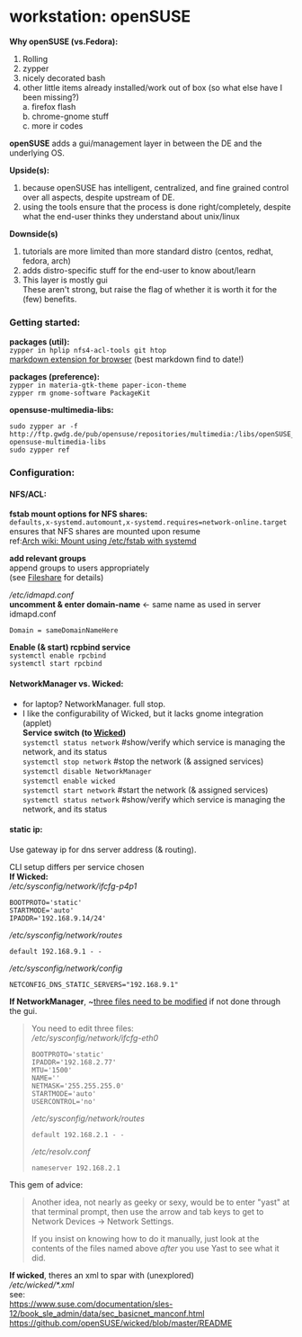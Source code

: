 # workstation: openSUSE
**Why openSUSE (vs.Fedora):**  
1. Rolling  
2. zypper  
2. nicely decorated bash  
2. other little items already installed/work out of box (so what else have I been missing?)  
  a. firefox flash  
  b. chrome-gnome stuff  
  c. more ir codes  

**openSUSE** adds a gui/management layer in between the DE and the underlying OS.  

**Upside(s):**  
1. because openSUSE has intelligent, centralized, and fine grained control over all aspects, despite upstream of DE.  
2. using the tools ensure that the process is done right/completely, despite what the end-user thinks they understand about unix/linux  

**Downside(s)**  
1. tutorials are more limited than more standard distro (centos, redhat, fedora, arch)  
2. adds distro-specific stuff for the end-user to know about/learn  
2. This layer is mostly gui  
These aren't strong, but raise the flag of whether it is worth it for the (few) benefits.  

### Getting started:
**packages (util):**  
`zypper in hplip nfs4-acl-tools git htop`  
[markdown extension for browser](https://github.com/simov/markdown-viewer) (best markdown find to date!)

**packages (preference):**  
`zypper in materia-gtk-theme paper-icon-theme`  
`zypper rm gnome-software PackageKit`  

**opensuse-multimedia-libs:**  
```
sudo zypper ar -f http://ftp.gwdg.de/pub/opensuse/repositories/multimedia:/libs/openSUSE_Tumbleweed/ opensuse-multimedia-libs
sudo zypper ref
```
### Configuration:
#### NFS/ACL:
**fstab mount options for NFS shares:**  
`defaults,x-systemd.automount,x-systemd.requires=network-online.target`  
ensures that NFS shares are mounted upon resume  
ref:[Arch wiki: Mount using /etc/fstab with systemd](https://wiki.archlinux.org/index.php/NFS#Mount_using_/etc/fstab_with_systemd)  

**add relevant groups**  
append groups to users appropriately  
(see [Fileshare] for details)  

_/etc/idmapd.conf_  
**uncomment & enter domain-name** <- same name as used in server idmapd.conf  
```
Domain = sameDomainNameHere
```
**Enable (& start) rcpbind service**  
`systemctl enable rpcbind`  
`systemctl start rpcbind`  
#### NetworkManager vs. Wicked:  
- for laptop? NetworkManager. full stop.  
- I like the configurability of Wicked, but it lacks gnome integration (applet)  
**Service switch (to [Wicked])**  
`systemctl status network` #show/verify which service is managing the network, and its status  
`systemctl stop network` #stop the network (& assigned services)  
`systemctl disable NetworkManager`  
`systemctl enable wicked`  
`systemctl start network`  #start the network (& assigned services)  
`systemctl status network`  #show/verify which service is managing the network, and its status  

#### static ip:
Use gateway ip for dns server address (& routing).  

CLI setup differs per service chosen  
**If Wicked:**  
_/etc/sysconfig/network/ifcfg-p4p1_  
``` 
BOOTPROTO='static'  
STARTMODE='auto'  
IPADDR='192.168.9.14/24'  
```
_/etc/sysconfig/network/routes_  
``` 
default 192.168.9.1 - -  
```
_/etc/sysconfig/network/config_  
```
NETCONFIG_DNS_STATIC_SERVERS="192.168.9.1"  
```
 
**If NetworkManager**, ~[three files need to be modified](https://forums.opensuse.org/showthread.php/431523-Configure-Static-Ip-using-the-Terminal?p=2109330#post2109330) if not done through the gui.  

> You need to edit three files:  
> _/etc/sysconfig/network/ifcfg-eth0_  
> ``` 
> BOOTPROTO='static'  
> IPADDR='192.168.2.77'  
> MTU='1500'  
> NAME=''  
> NETMASK='255.255.255.0'  
> STARTMODE='auto'  
> USERCONTROL='no'  
> ``` 
> _/etc/sysconfig/network/routes_  
> ``` 
> default 192.168.2.1 - -  
> ```
> _/etc/resolv.conf_  
> ```
> nameserver 192.168.2.1  
> ```

This gem of advice:  
> Another idea, not nearly as geeky or sexy, would be to enter "yast" at that terminal prompt, then use the arrow and tab keys to get to Network Devices -> Network Settings.  
> 
> If you insist on knowing how to do it manually, just look at the contents of the files named above *after* you use Yast to see what it did.  

**If wicked**, theres an xml to spar with (unexplored)  
_/etc/wicked/*.xml_  
see:  
https://www.suse.com/documentation/sles-12/book_sle_admin/data/sec_basicnet_manconf.html  
https://github.com/openSUSE/wicked/blob/master/README  

[Fileshare]: ../html/fileshare.html#acl-setup
[Wicked]: https://doc.opensuse.org/documentation/leap/reference/html/book.opensuse.reference/cha.network.html#sec.network.manconf.using_wicked


